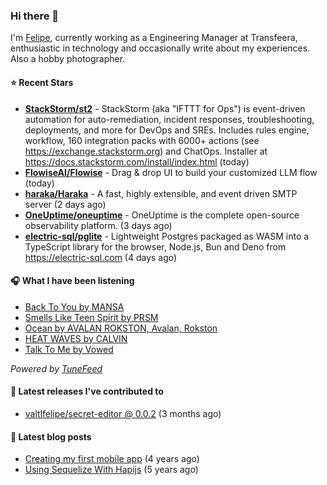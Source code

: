 ### Hi there 👋

I'm [Felipe](https://felipevm.com), currently working as a Engineering Manager at Transfeera, enthusiastic in technology and occasionally write about my experiences. Also a hobby photographer.

#### ⭐ Recent Stars
- **[StackStorm/st2](https://github.com/StackStorm/st2)** - StackStorm (aka &#34;IFTTT for Ops&#34;) is event-driven automation for auto-remediation, incident responses, troubleshooting, deployments, and more for DevOps and SREs. Includes rules engine, workflow, 160 integration packs with 6000&#43; actions (see https://exchange.stackstorm.org) and ChatOps. Installer at https://docs.stackstorm.com/install/index.html (today)
- **[FlowiseAI/Flowise](https://github.com/FlowiseAI/Flowise)** - Drag &amp; drop UI to build your customized LLM flow (today)
- **[haraka/Haraka](https://github.com/haraka/Haraka)** - A fast, highly extensible, and event driven SMTP server (2 days ago)
- **[OneUptime/oneuptime](https://github.com/OneUptime/oneuptime)** - OneUptime is the complete open-source observability platform. (3 days ago)
- **[electric-sql/pglite](https://github.com/electric-sql/pglite)** - Lightweight Postgres packaged as WASM into a TypeScript library for the browser, Node.js, Bun and Deno from https://electric-sql.com (4 days ago)

#### 🎧 What I have been listening
- [Back To You by MANSA](https://open.spotify.com/track/7Gap9EXrxaGS5tyCLRHoQW)
- [Smells Like Teen Spirit by PRSM](https://open.spotify.com/track/5VxQG32ZyCqVxGpLzAZSMh)
- [Ocean by AVALAN ROKSTON, Avalan, Rokston](https://open.spotify.com/track/181khkaDyS58392DW47P1t)
- [HEAT WAVES by CALVIN](https://open.spotify.com/track/2Lk83afqoxT0zYPHcDuYoF)
- [Talk To Me by Vowed](https://open.spotify.com/track/7HLEFcKOdSoRIRThc61Sza)

_Powered by [TuneFeed](https://tunefeed.app?ref=valtlfelipe-gh-profile)_ 

#### 🚀 Latest releases I've contributed to


- [valtlfelipe/secret-editor @ 0.0.2](https://github.com/valtlfelipe/secret-editor/releases/tag/0.0.2) (3 months ago)

#### 📄 Latest blog posts
- [Creating my first mobile app](https://felipevm.com/posts/creating-my-first-mobile-app/) (4 years ago)
- [Using Sequelize With Hapijs](https://felipevm.com/posts/using-sequelize-with-hapijs/) (5 years ago)
